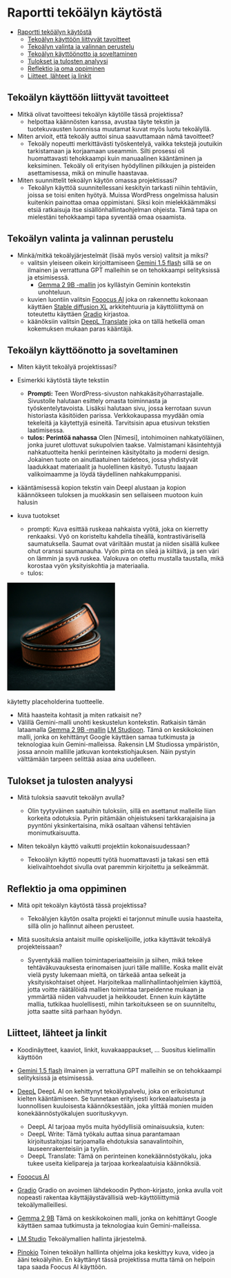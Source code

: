 # Raportti teköälyn käytöstä

- [Raportti teköälyn käytöstä](#raportti-teköälyn-käytöstä)
  - [Tekoälyn käyttöön liittyvät tavoitteet](#tekoälyn-käyttöön-liittyvät-tavoitteet)
  - [Tekoälyn valinta ja valinnan perustelu](#tekoälyn-valinta-ja-valinnan-perustelu)
  - [Tekoälyn käyttöönotto ja soveltaminen](#tekoälyn-käyttöönotto-ja-soveltaminen)
  - [Tulokset ja tulosten analyysi](#tulokset-ja-tulosten-analyysi)
  - [Reflektio ja oma oppiminen](#reflektio-ja-oma-oppiminen)
  - [Liitteet, lähteet ja linkit](#liitteet-lähteet-ja-linkit)

## Tekoälyn käyttöön liittyvät tavoitteet

- Mitkä olivat tavoitteesi tekoälyn käytölle tässä projektissa?
  - helpottaa käännösten kanssa, avustaa täyte tekstin ja tuotekuvausten luonnissa muutamat kuvat myös luotu tekoälyllä.
- Miten arvioit, että tekoäly auttoi sinua saavuttamaan nämä tavoitteet?
  - Tekoäly nopeutti merkittävästi työskentelyä, vaikka tekstejä joutuikin tarkistamaan ja korjaamaan useammin. Silti prosessi oli huomattavasti tehokkaampi kuin manuaalinen kääntäminen ja keksiminen. Tekoäly oli erityisen hyödyllinen pilkkujen ja pisteiden asettamisessa, mikä on minulle haastavaa.
- Miten suunnittelit tekoälyn käytön omassa projektissasi?
  - Tekoälyn käyttöä suunnitellessani keskityin tarkasti niihin tehtäviin, joissa se toisi eniten hyötyä. Muissa WordPress ongelmissa halusin kuitenkin painottaa omaa oppimistani. Siksi koin mielekkäämmäksi etsiä ratkaisuja itse sisällönhallintaohjelman ohjeista. Tämä tapa on mielestäni tehokkaampi tapa syventää omaa osaamista.

## Tekoälyn valinta ja valinnan perustelu

- Minkä/mitkä tekoälyjärjestelmät (lisää myös versio) valitsit ja miksi?
  - valitsin yleiseen oikein kirjoittamiseen [Gemini 1.5 flash](https://gemini.google.com/app?hl=fi) sillä se on ilmainen ja verrattuna GPT malleihin se on tehokkaampi selityksissä ja etsimisessä.
    - [Gemma 2 9B -mallin](https://lmstudio.ai/model/gemma-2-9b) jos kyllästyin Geminin kontekstin unohteluun.
  - kuvien luontiin valitsin [Fooocus AI](https://github.com/lllyasviel/Fooocus) joka on rakennettu kokonaan käyttäen [Stable diffusion XL](https://stablediffusionxl.com) arkkitehtuuria ja käyttöliittymä on toteutettu käyttäen [Gradio](https://www.gradio.app) kirjastoa.
  - käänöksiin valitsin [DeepL Translate](https://www.deepl.com/en/translator) joka on tällä hetkellä oman kokemuksen mukaan paras kääntäjä.

## Tekoälyn käyttöönotto ja soveltaminen

- Miten käytit tekoälyä projektissasi?
- Esimerkki käytöstä täyte tekstiin
  - **Prompti:** Teen WordPress-sivuston nahkakäsityöharrastajalle. Sivustolle halutaan esittely omasta toiminnasta ja             työskentelytavoista. Lisäksi halutaan sivu, jossa kerrotaan suvun historiasta käsitöiden parissa. Verkkokaupassa myydään omia tekeleitä ja käytettyjä esineitä.
  Tarvitsisin apua etusivun tekstien laatimisessa.
  - **tulos:** **Perintöä nahassa**
    Olen [Nimesi], intohimoinen nahkatyöläinen, jonka juuret ulottuvat sukupolvien taakse. Valmistamani käsintehtyjä nahkatuotteita henkii perinteinen käsityötaito ja moderni design. Jokainen tuote on ainutlaatuinen taideteos, jossa yhdistyvät laadukkaat materiaalit ja huolellinen käsityö. Tutustu laajaan valikoimaamme ja löydä täydellinen nahkakumppanisi.

- kääntämisessä kopion tekstin vain Deepl alustaan ja kopion käännökseen tuloksen ja muokkasin sen sellaiseen muotoon kuin halusin

- kuva tuotokset
  - prompti: Kuva esittää ruskeaa nahkaista vyötä, joka on kierretty renkaaksi. Vyö on koristeltu kahdella tiheällä, kontrastivärisellä saumatuksella. Saumat ovat väriltään mustat ja niiden sisällä kulkee ohut oranssi saumanauha. Vyön pinta on sileä ja kiiltävä, ja sen väri on lämmin ja syvä ruskea. Valokuva on otettu mustalla taustalla, mikä korostaa vyön yksityiskohtia ja materiaalia.
  - tulos:

 <img src="./images/brown-belt.jpg" width="250px" height="250px">

 käytetty placeholderina tuotteelle.

- Mitä haasteita kohtasit ja miten ratkaisit ne?
- Välillä Gemini-malli unohti keskustelun kontekstin. Ratkaisin tämän lataamalla [Gemma 2 9B -mallin](https://lmstudio.ai/model/gemma-2-9b) [LM Studioon](https://lmstudio.ai). Tämä on keskikokoinen malli, jonka on kehittänyt Google käyttäen samaa tutkimusta ja teknologiaa kuin Gemini-malleissa. Rakensin LM Studiossa ympäristön, jossa annoin mallille jatkuvan kontekstiohjauksen. Näin pystyin välttämään tarpeen selittää asiaa aina uudelleen.

## Tulokset ja tulosten analyysi

- Mitä tuloksia saavutit tekoälyn avulla?
  - Olin tyytyväinen saatuihin tuloksiin, sillä en asettanut malleille liian korkeita odotuksia. Pyrin pitämään ohjeistukseni tarkkarajaisina ja pyyntöni yksinkertaisina, mikä osaltaan vähensi tehtävien monimutkaisuutta.

- Miten tekoälyn käyttö vaikutti projektiin kokonaisuudessaan?
  - Tekooälyn käyttö nopeutti työtä huomattavasti ja takasi sen että kielivaihtoehdot sivulla ovat paremmin kirjoitettu ja selkeämmät.

## Reflektio ja oma oppiminen

- Mitä opit tekoälyn käytöstä tässä projektissa?
  - Tekoälyjen käytön osalta projekti ei tarjonnut minulle uusia haasteita, sillä olin jo hallinnut aiheen perusteet.

- Mitä suosituksia antaisit muille opiskelijoille, jotka käyttävät tekoälyä
projekteissaan?
  - Syventykää mallien toimintaperiaatteisiin ja siihen, mikä tekee tehtäväkuvauksesta erinomaisen juuri tälle mallille. Koska mallit eivät vielä pysty lukemaan mieltä, on tärkeää antaa selkeät ja yksityiskohtaiset ohjeet. Harjoitelkaa mallinhallintaohjelmien käyttöä, jotta voitte räätälöidä mallien toimintaa tarpeidenne mukaan ja ymmärtää niiden vahvuudet ja heikkoudet. Ennen kuin käytätte mallia, tutkikaa huolellisesti, mihin tarkoitukseen se on suunniteltu, jotta saatte siitä parhaan hyödyn.

## Liitteet, lähteet ja linkit

- Koodinäytteet, kaaviot, linkit, kuvakaappaukset, …
Suositus kielimallin käyttöön

- [Gemini 1.5 flash](https://gemini.google.com/app?hl=fi) ilmainen ja verrattuna GPT malleihin se on tehokkaampi selityksissä ja etsimisessä.
- [DeepL](https://www.deepl.com/en/translator) DeepL AI on kehittynyt tekoälypalvelu, joka on erikoistunut kielten kääntämiseen. Se tunnetaan erityisesti korkealaatuisesta ja luonnollisen kuuloisesta käännöksestään, joka ylittää monien muiden konekäännöstyökalujen suorituskyvyn.
  - DeepL AI tarjoaa myös muita hyödyllisiä ominaisuuksia, kuten:
  - DeepL Write: Tämä työkalu auttaa sinua parantamaan kirjoitustaitojasi tarjoamalla ehdotuksia sanavalintoihin, lauseenrakenteisiin ja tyyliin.
  - DeepL Translate: Tämä on perinteinen konekäännöstyökalu, joka tukee useita kielipareja ja tarjoaa korkealaatuisia käännöksiä.
- [Fooocus AI](https://github.com/lllyasviel/Fooocus)
- [Gradio](https://www.gradio.app) Gradio on avoimen lähdekoodin Python-kirjasto, jonka avulla voit nopeasti rakentaa käyttäjäystävällisiä web-käyttöliittymiä tekoälymalleillesi.
- [Gemma 2 9B](https://lmstudio.ai/model/gemma-2-9b) Tämä on keskikokoinen malli, jonka on kehittänyt Google käyttäen samaa tutkimusta ja teknologiaa kuin Gemini-malleissa.
- [LM Studio](https://lmstudio.ai) Tekoälymallien hallinta järjestelmä.
- [Pinokio](https://pinokio.computer) Toinen tekoälyn halllinta ohjelma joka keskittyy kuva, video ja ääni tekoälyihin. En käyttänyt tässä projektissa mutta tämä on helpoin tapa saada Foocus AI käyttöön.

